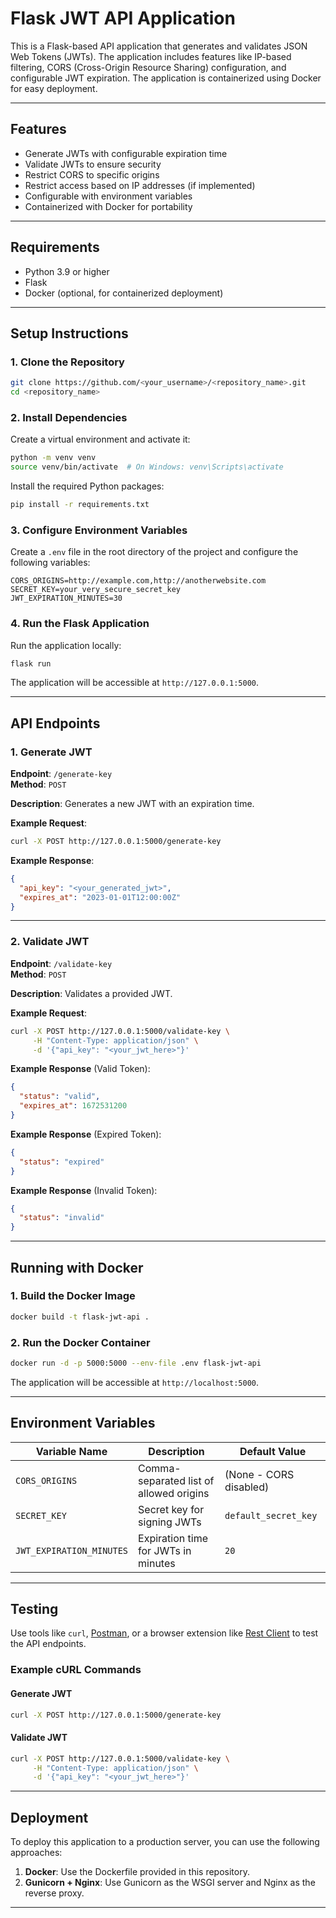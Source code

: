 # Flask JWT API Application

This is a Flask-based API application that generates and validates JSON Web Tokens (JWTs). The application includes features like IP-based filtering, CORS (Cross-Origin Resource Sharing) configuration, and configurable JWT expiration. The application is containerized using Docker for easy deployment.

---

## Features

- Generate JWTs with configurable expiration time
- Validate JWTs to ensure security
- Restrict CORS to specific origins
- Restrict access based on IP addresses (if implemented)
- Configurable with environment variables
- Containerized with Docker for portability

---

## Requirements

- Python 3.9 or higher
- Flask
- Docker (optional, for containerized deployment)

---

## Setup Instructions

### 1. Clone the Repository

```bash
git clone https://github.com/<your_username>/<repository_name>.git
cd <repository_name>
```

### 2. Install Dependencies

Create a virtual environment and activate it:

```bash
python -m venv venv
source venv/bin/activate  # On Windows: venv\Scripts\activate
```

Install the required Python packages:

```bash
pip install -r requirements.txt
```

### 3. Configure Environment Variables

Create a `.env` file in the root directory of the project and configure the following variables:

```env
CORS_ORIGINS=http://example.com,http://anotherwebsite.com
SECRET_KEY=your_very_secure_secret_key
JWT_EXPIRATION_MINUTES=30
```

### 4. Run the Flask Application

Run the application locally:

```bash
flask run
```

The application will be accessible at `http://127.0.0.1:5000`.

---

## API Endpoints

### 1. Generate JWT

**Endpoint**: `/generate-key`  
**Method**: `POST`

**Description**: Generates a new JWT with an expiration time.

**Example Request**:

```bash
curl -X POST http://127.0.0.1:5000/generate-key
```

**Example Response**:

```json
{
  "api_key": "<your_generated_jwt>",
  "expires_at": "2023-01-01T12:00:00Z"
}
```

---

### 2. Validate JWT

**Endpoint**: `/validate-key`  
**Method**: `POST`

**Description**: Validates a provided JWT.

**Example Request**:

```bash
curl -X POST http://127.0.0.1:5000/validate-key \
     -H "Content-Type: application/json" \
     -d '{"api_key": "<your_jwt_here>"}'
```

**Example Response** (Valid Token):

```json
{
  "status": "valid",
  "expires_at": 1672531200
}
```

**Example Response** (Expired Token):

```json
{
  "status": "expired"
}
```

**Example Response** (Invalid Token):

```json
{
  "status": "invalid"
}
```

---

## Running with Docker

### 1. Build the Docker Image

```bash
docker build -t flask-jwt-api .
```

### 2. Run the Docker Container

```bash
docker run -d -p 5000:5000 --env-file .env flask-jwt-api
```

The application will be accessible at `http://localhost:5000`.

---

## Environment Variables

| Variable Name          | Description                             | Default Value               |
|-------------------------|-----------------------------------------|-----------------------------|
| `CORS_ORIGINS`          | Comma-separated list of allowed origins | (None - CORS disabled)      |
| `SECRET_KEY`            | Secret key for signing JWTs            | `default_secret_key`        |
| `JWT_EXPIRATION_MINUTES`| Expiration time for JWTs in minutes     | `20`                        |

---

## Testing

Use tools like `curl`, [Postman](https://www.postman.com/), or a browser extension like [Rest Client](https://restclient.net/) to test the API endpoints.

### Example cURL Commands

#### Generate JWT
```bash
curl -X POST http://127.0.0.1:5000/generate-key
```

#### Validate JWT
```bash
curl -X POST http://127.0.0.1:5000/validate-key \
     -H "Content-Type: application/json" \
     -d '{"api_key": "<your_jwt_here>"}'
```

---

## Deployment

To deploy this application to a production server, you can use the following approaches:
1. **Docker**: Use the Dockerfile provided in this repository.
2. **Gunicorn + Nginx**: Use Gunicorn as the WSGI server and Nginx as the reverse proxy.

---
